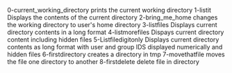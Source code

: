 0-current_working_directory prints the current working directory
1-listit Displays the contents of the current directory
2-bring_me_home changes the working directory to user's home directory
3-listfiles Displays current directory contents in a long format
4-listmorefiles Dispays current directory content including hidden files
5-Listfiledigitonly Displays current directory contents as long format with user and group IDS displayed numerically and hidden files
6-firstdirectory creates a directory in tmp
7-movethatfile moves the file one directory to another
8-firstdelete delete file in directory
